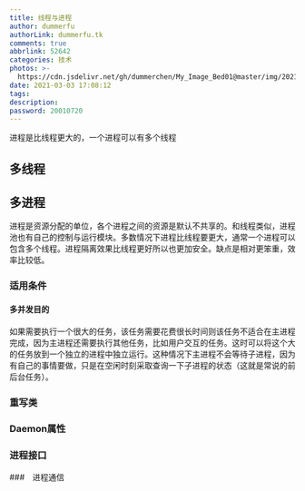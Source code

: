 ```yaml
---
title: 线程与进程
author: dummerfu
authorLink: dummerfu.tk
comments: true
abbrlink: 52642
categories: 技术
photos: >-
  https://cdn.jsdelivr.net/gh/dummerchen/My_Image_Bed01@master/img/20210125233756.jpg
date: 2021-03-03 17:08:12
tags:
description:
password: 20010720
---
```








<div class="tip warning">进程是比线程更大的，一个进程可以有多个线程</div>

## 多线程

## 多进程

进程是资源分配的单位，各个进程之间的资源是默认不共享的。和线程类似，进程池也有自己的控制与运行模块。多数情况下进程比线程要更大，通常一个进程可以包含多个线程。进程隔离效果比线程更好所以也更加安全。缺点是相对更笨重，效率比较低。

### 适用条件

#### 多并发目的

如果需要执行一个很大的任务，该任务需要花费很长时间则该任务不适合在主进程完成，因为主进程还需要执行其他任务，比如用户交互的任务。这时可以将这个大的任务放到一个独立的进程中独立运行。这种情况下主进程不会等待子进程，因为有自己的事情要做，只是在空闲时刻采取查询一下子进程的状态（这就是常说的前后台任务）。

### 重写类

### Daemon属性

### 进程接口

###　进程通信

